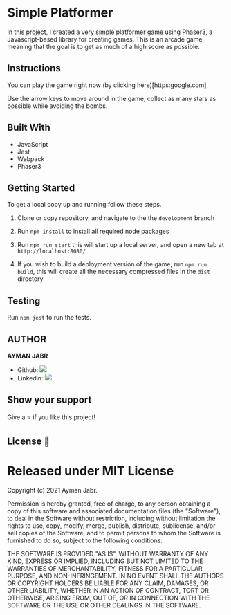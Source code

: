 # Simple Platformer

In this project, I created a very simple platformer game using Phaser3, a Javascript-based library for creating games. This is an arcade game, meaning that the goal is to get as much of a high score as possible.

## Instructions

You can play the game right now (by clicking here)[https:google.com]

Use the arrow keys to move around in the game, collect as many stars as possible while avoiding the bombs.

## Built With

- JavaScript
- Jest
- Webpack
- Phaser3

## Getting Started

To get a local copy up and running follow these steps.

1. Clone or copy repository, and navigate to the the `development` branch

2. Run `npm install` to install all required node packages

3. Run `npm run start` this will start up a local server, and open a new tab at `http://localhost:8080/`

4. If you wish to build a deployment version of the game, run `npm run build`, this will create all the necessary compressed files in the `dist` directory

## Testing

Run `npm jest` to run the tests.


## AUTHOR

**AYMAN JABR**

- Github: [![](https://img.shields.io/badge/GitHub-100000?style=for-the-badge&logo=github&logoColor=white)](https://github.com/AymanJabr/)
- Linkedin: [![](https://img.shields.io/badge/LinkedIn-0077B5?style=for-the-badge&logo=linkedin&logoColor=white)](https://www.linkedin.com/in/ayman-jabr/)


## Show your support

Give a ⭐️ if you like this project!

## License :memo:
# Released under MIT License

Copyright (c) 2021 Ayman Jabr.

Permission is hereby granted, free of charge, to any person obtaining a copy of this software and associated documentation files (the "Software"), to deal in the Software without restriction, including without limitation the rights to use, copy, modify, merge, publish, distribute, sublicense, and/or sell copies of the Software, and to permit persons to whom the Software is furnished to do so, subject to the following conditions:

THE SOFTWARE IS PROVIDED "AS IS", WITHOUT WARRANTY OF ANY KIND, EXPRESS OR IMPLIED, INCLUDING BUT NOT LIMITED TO THE WARRANTIES OF MERCHANTABILITY, FITNESS FOR A PARTICULAR PURPOSE, AND NON-INFRINGEMENT. IN NO EVENT SHALL THE AUTHORS OR COPYRIGHT HOLDERS BE LIABLE FOR ANY CLAIM, DAMAGES, OR OTHER LIABILITY, WHETHER IN AN ACTION OF CONTRACT, TORT OR OTHERWISE, ARISING FROM, OUT OF, OR IN CONNECTION WITH THE SOFTWARE OR THE USE OR OTHER DEALINGS IN THE SOFTWARE.
